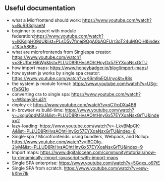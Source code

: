 ## Useful documentation

- what a Micrfrontend should work: https://www.youtube.com/watch?v=BuRB3djraeM
- beginner to expert with module federation:https://www.youtube.com/watch?v=lKKsjpH09dU&list=PLsD5v7fmej9QgA0bAQFUrr3oT24uMGOiH&index=1&t=5868s
- what are microfrontends from Singlespa creator: https://www.youtube.com/watch?v=3EUfbnHi6Wg&list=PLLUD8RtHvsAOhtHnyGx57EYXoaNsxGrTU
- how import maps: https://www.honeybadger.io/blog/import-maps/
- how system js works by single spa creator: https://www.youtube.com/watch?v=K6m9aEQUnyo&t=88s
- the system js module format: https://www.youtube.com/watch?v=USg-rTsSQ1g
- converting cra to single spa: https://www.youtube.com/watch?v=W8oaySHuj3Y
- deploy ci: https://www.youtube.com/watch?v=nC7rpDXa4B8
- in-browser vs build-time: https://www.youtube.com/watch?v=Jxqiu6pdMSU&list=PLLUD8RtHvsAOhtHnyGx57EYXoaNsxGrTU&index=2
- lazy-loading: https://www.youtube.com/watch?v=-LkvBMpCK-A&list=PLLUD8RtHvsAOhtHnyGx57EYXoaNsxGrTU&index=8
- Single-spa / Microfrontends: using bundlers, Webpack, and Rollup: https://www.youtube.com/watch?v=I6COIg-2lyM&list=PLLUD8RtHvsAOhtHnyGx57EYXoaNsxGrTU&index=9
- Import maps: https://www.digitalocean.com/community/tutorials/how-to-dynamically-import-javascript-with-import-maps
- Single SPA enterprise: https://www.youtube.com/watch?v=5Gqxs_o97tE
- Single SPA from scratch: https://www.youtube.com/watch?v=esw-kXhv7Ik
